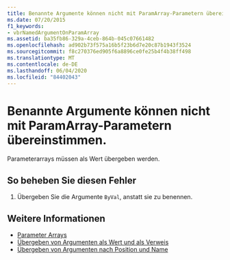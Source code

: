 ```yaml
---
title: Benannte Argumente können nicht mit ParamArray-Parametern übereinstimmen.
ms.date: 07/20/2015
f1_keywords:
- vbrNamedArgumentOnParamArray
ms.assetid: ba35fb86-329a-4ceb-864b-045c07661482
ms.openlocfilehash: ad902b73f575a16b5f23b6d7e20c87b1943f3524
ms.sourcegitcommit: f8c270376ed905f6a8896ce0fe25b4f4b38ff498
ms.translationtype: MT
ms.contentlocale: de-DE
ms.lasthandoff: 06/04/2020
ms.locfileid: "84402043"
---
```

# <a name="named-arguments-cannot-match-paramarray-parameters"></a>Benannte Argumente können nicht mit ParamArray-Parametern übereinstimmen.
Parameterarrays müssen als Wert übergeben werden.  
  
## <a name="to-correct-this-error"></a>So beheben Sie diesen Fehler  
  
1. Übergeben Sie die Argumente `ByVal`, anstatt sie zu benennen.  
  
## <a name="see-also"></a>Weitere Informationen

- [Parameter Arrays](../programming-guide/language-features/procedures/parameter-arrays.md)
- [Übergeben von Argumenten als Wert und als Verweis](../programming-guide/language-features/procedures/passing-arguments-by-value-and-by-reference.md)
- [Übergeben von Argumenten nach Position und Name](../programming-guide/language-features/procedures/passing-arguments-by-position-and-by-name.md)
